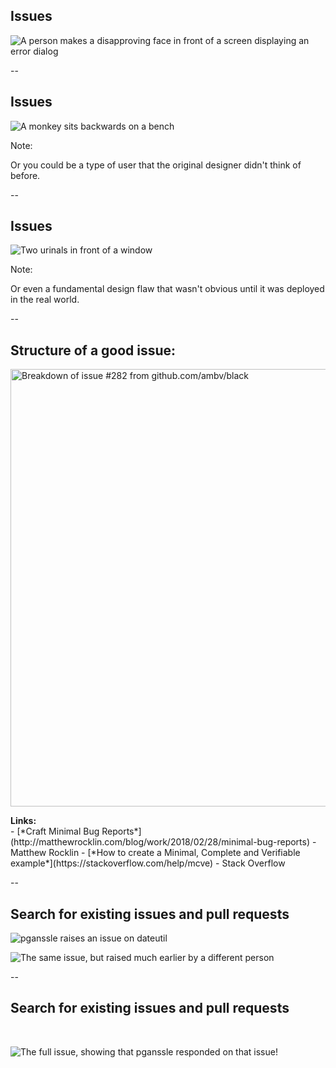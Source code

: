 ## Issues

<img id="splash"
     src="external-images/digital-signage.jpg"
     alt="A person makes a disapproving face in front of a screen displaying an error dialog"
     />

<!-- ["Digital signage done wrong"](https://www.flickr.com/photos/hendry/1028035206) by [Kai Hendry](https://www.flickr.com/people/hendry/) is licensed under [CC BY 2.0](https://creativecommons.org/licenses/by/2.0) -->

--

## Issues

<img id="splash"
     src="external-images/monkey-backwards-bench.jpg"
     alt="A monkey sits backwards on a bench"
     />

<!-- ["backwards"](https://www.flickr.com/photos/tkb/17063787) by [TKnoxB](https://www.flickr.com/people/tkb/) is licensed under [CC BY 2.0](https://creativecommons.org/licenses/by/2.0) -->

Note:

Or you could be a type of user that the original designer didn't think of before.

--

## Issues

<img id="splash"
     src="external-images/bathroom-window.jpg"
     alt="Two urinals in front of a window"
     />

<!-- ["What's wrong with this picture?"](https://www.flickr.com/photos/tensafefrogs/3960980431) by [Geoff Stearns](https://www.flickr.com/people/tensafefrogs/) is licensed under [CC BY 2.0](https://creativecommons.org/licenses/by/2.0) -->

Note:

Or even a fundamental design flaw that wasn't obvious until it was deployed in the real world.

--

## Structure of a good issue:

<img src="images/good-issues/issue-structure.png"
     alt="Breakdown of issue #282 from github.com/ambv/black"
     style="height: 700px"
     id="ghscreenshot"
     />

<div style="text-align:left"><b>Links:</b></div>
- [*Craft Minimal Bug Reports*](http://matthewrocklin.com/blog/work/2018/02/28/minimal-bug-reports) - Matthew Rocklin
- [*How to create a Minimal, Complete and Verifiable example*](https://stackoverflow.com/help/mcve) - Stack Overflow

--

## Search for existing issues and pull requests
<img src="images/good-issues/pg-du-dupe-issue.png"
     alt="pganssle raises an issue on dateutil"
     id="ghscreenshot"
     />

<img src="images/good-issues/as-du-tzname-issue.png"
     alt="The same issue, but raised much earlier by a different person"
     id="ghscreenshot"
     /> <fragment/>

--

## Search for existing issues and pull requests
<br/>

<img src="images/good-issues/as-du-tzname-issue-pg-response.png"
     alt="The full issue, showing that pganssle responded on that issue!"
     id="ghscreenshot" />
